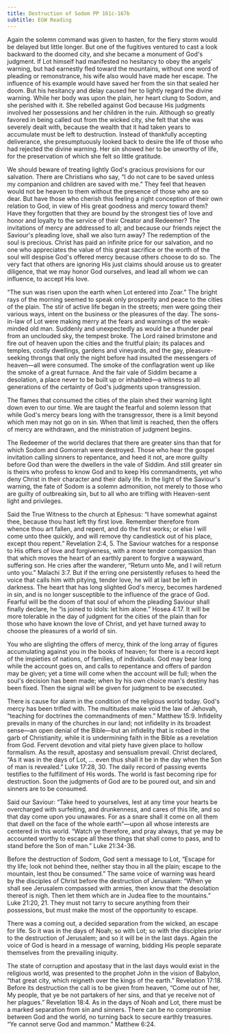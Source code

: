 ```yaml
---
title: Destruction of Sodom PP 161c-167b
subtitle: EGW Reading
---
```


Again the solemn command was given to hasten, for the fiery storm would be delayed but little longer. But one of the fugitives ventured to cast a look backward to the doomed city, and she became a monument of God's judgment. If Lot himself had manifested no hesitancy to obey the angels’ warning, but had earnestly fled toward the mountains, without one word of pleading or remonstrance, his wife also would have made her escape. The influence of his example would have saved her from the sin that sealed her doom. But his hesitancy and delay caused her to lightly regard the divine warning. While her body was upon the plain, her heart clung to Sodom, and she perished with it. She rebelled against God because His judgments involved her possessions and her children in the ruin. Although so greatly favored in being called out from the wicked city, she felt that she was severely dealt with, because the wealth that it had taken years to accumulate must be left to destruction. Instead of thankfully accepting deliverance, she presumptuously looked back to desire the life of those who had rejected the divine warning. Her sin showed her to be unworthy of life, for the preservation of which she felt so little gratitude.

We should beware of treating lightly God's gracious provisions for our salvation. There are Christians who say, “I do not care to be saved unless my companion and children are saved with me.” They feel that heaven would not be heaven to them without the presence of those who are so dear. But have those who cherish this feeling a right conception of their own relation to God, in view of His great goodness and mercy toward them? Have they forgotten that they are bound by the strongest ties of love and honor and loyalty to the service of their Creator and Redeemer? The invitations of mercy are addressed to all; and because our friends reject the Saviour's pleading love, shall we also turn away? The redemption of the soul is precious. Christ has paid an infinite price for our salvation, and no one who appreciates the value of this great sacrifice or the worth of the soul will despise God's offered mercy because others choose to do so. The very fact that others are ignoring His just claims should arouse us to greater diligence, that we may honor God ourselves, and lead all whom we can influence, to accept His love.

“The sun was risen upon the earth when Lot entered into Zoar.” The bright rays of the morning seemed to speak only prosperity and peace to the cities of the plain. The stir of active life began in the streets; men were going their various ways, intent on the business or the pleasures of the day. The sons-in-law of Lot were making merry at the fears and warnings of the weak-minded old man. Suddenly and unexpectedly as would be a thunder peal from an unclouded sky, the tempest broke. The Lord rained brimstone and fire out of heaven upon the cities and the fruitful plain; its palaces and temples, costly dwellings, gardens and vineyards, and the gay, pleasure-seeking throngs that only the night before had insulted the messengers of heaven—all were consumed. The smoke of the conflagration went up like the smoke of a great furnace. And the fair vale of Siddim became a desolation, a place never to be built up or inhabited—a witness to all generations of the certainty of God's judgments upon transgression.

The flames that consumed the cities of the plain shed their warning light down even to our time. We are taught the fearful and solemn lesson that while God's mercy bears long with the transgressor, there is a limit beyond which men may not go on in sin. When that limit is reached, then the offers of mercy are withdrawn, and the ministration of judgment begins.

The Redeemer of the world declares that there are greater sins than that for which Sodom and Gomorrah were destroyed. Those who hear the gospel invitation calling sinners to repentance, and heed it not, are more guilty before God than were the dwellers in the vale of Siddim. And still greater sin is theirs who profess to know God and to keep His commandments, yet who deny Christ in their character and their daily life. In the light of the Saviour's warning, the fate of Sodom is a solemn admonition, not merely to those who are guilty of outbreaking sin, but to all who are trifling with Heaven-sent light and privileges.

Said the True Witness to the church at Ephesus: “I have somewhat against thee, because thou hast left thy first love. Remember therefore from whence thou art fallen, and repent, and do the first works; or else I will come unto thee quickly, and will remove thy candlestick out of his place, except thou repent.” Revelation 2:4, 5. The Saviour watches for a response to His offers of love and forgiveness, with a more tender compassion than that which moves the heart of an earthly parent to forgive a wayward, suffering son. He cries after the wanderer, “Return unto Me, and I will return unto you.” Malachi 3:7. But if the erring one persistently refuses to heed the voice that calls him with pitying, tender love, he will at last be left in darkness. The heart that has long slighted God's mercy, becomes hardened in sin, and is no longer susceptible to the influence of the grace of God. Fearful will be the doom of that soul of whom the pleading Saviour shall finally declare, he “is joined to idols: let him alone.” Hosea 4:17. It will be more tolerable in the day of judgment for the cities of the plain than for those who have known the love of Christ, and yet have turned away to choose the pleasures of a world of sin.

You who are slighting the offers of mercy, think of the long array of figures accumulating against you in the books of heaven; for there is a record kept of the impieties of nations, of families, of individuals. God may bear long while the account goes on, and calls to repentance and offers of pardon may be given; yet a time will come when the account will be full; when the soul's decision has been made; when by his own choice man's destiny has been fixed. Then the signal will be given for judgment to be executed.

There is cause for alarm in the condition of the religious world today. God's mercy has been trifled with. The multitudes make void the law of Jehovah, “teaching for doctrines the commandments of men.” Matthew 15:9. Infidelity prevails in many of the churches in our land; not infidelity in its broadest sense—an open denial of the Bible—but an infidelity that is robed in the garb of Christianity, while it is undermining faith in the Bible as a revelation from God. Fervent devotion and vital piety have given place to hollow formalism. As the result, apostasy and sensualism prevail. Christ declared, “As it was in the days of Lot, ... even thus shall it be in the day when the Son of man is revealed.” Luke 17:28, 30. The daily record of passing events testifies to the fulfillment of His words. The world is fast becoming ripe for destruction. Soon the judgments of God are to be poured out, and sin and sinners are to be consumed.

Said our Saviour: “Take heed to yourselves, lest at any time your hearts be overcharged with surfeiting, and drunkenness, and cares of this life, and so that day come upon you unawares. For as a snare shall it come on all them that dwell on the face of the whole earth”—upon all whose interests are centered in this world. “Watch ye therefore, and pray always, that ye may be accounted worthy to escape all these things that shall come to pass, and to stand before the Son of man.” Luke 21:34-36.

Before the destruction of Sodom, God sent a message to Lot, “Escape for thy life; look not behind thee, neither stay thou in all the plain; escape to the mountain, lest thou be consumed.” The same voice of warning was heard by the disciples of Christ before the destruction of Jerusalem: “When ye shall see Jerusalem compassed with armies, then know that the desolation thereof is nigh. Then let them which are in Judea flee to the mountains.” Luke 21:20, 21. They must not tarry to secure anything from their possessions, but must make the most of the opportunity to escape.

There was a coming out, a decided separation from the wicked, an escape for life. So it was in the days of Noah; so with Lot; so with the disciples prior to the destruction of Jerusalem; and so it will be in the last days. Again the voice of God is heard in a message of warning, bidding His people separate themselves from the prevailing iniquity.

The state of corruption and apostasy that in the last days would exist in the religious world, was presented to the prophet John in the vision of Babylon, “that great city, which reigneth over the kings of the earth.” Revelation 17:18. Before its destruction the call is to be given from heaven, “Come out of her, My people, that ye be not partakers of her sins, and that ye receive not of her plagues.” Revelation 18:4. As in the days of Noah and Lot, there must be a marked separation from sin and sinners. There can be no compromise between God and the world, no turning back to secure earthly treasures. “Ye cannot serve God and mammon.” Matthew 6:24.